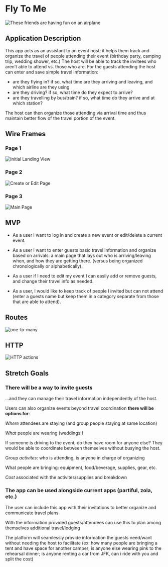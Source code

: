 # Fly To Me

![These friends are having fun on an airplane](./assets/Screenshot%202025-03-31%20at%2012.29.36 PM.png)

## Application Description

This app acts as an assistant to an event host; it helps them track and organize the travel of people attending their event (birthday party, camping trip, wedding shower, etc.) The host will be able to track the invitees who aren’t able to attend vs. those who are. For the guests attending the host can enter and save simple travel information: 
 - are they flying in? if so, what time are they arriving and leaving, and which airline are they using
 - are they driving? if so, what time do they expect to arrive? 
 - are they travelling by bus/train? if so, what time do they arrive and at which station? 
 
 The host can then organize those attending via arrival time and thus maintain better flow of the travel portion of the event.

## Wire Frames

### Page 1
![Initial Landing View](./assets/Screenshot%202025-03-31%20at%2012.15.09 PM.png)

### Page 2
![Create or Edit Page](./assets/Screenshot%202025-03-31%20at%2012.14.51 PM.png)

### Page 3
![Main Page](./assets/Screenshot%202025-03-31%20at%2012.15.25 PM.png
)
## MVP 
* As a user I want to log in and create a new event or edit/delete a current event.

* As a user I want to enter guests basic travel information and organize based on arrivals: a main page that lays out who is arriving/leaving when, and how they are getting there. (versus being organized chronologically or alphabetically).

* As a user if I need to edit my event I can easily add or remove guests, and change their travel info as needed.

* As a user, I would like to keep track of people I invited but can not attend (enter a guests name but keep them in a category separate from those that are able to attend).

## Routes
![one-to-many](./assets/Screenshot%202025-03-31%20at%201.21.31 PM.png)

## HTTP 
![HTTP actions](./assets/Screenshot%202025-03-31%20at%201.21.31 PM.png)

## Stretch Goals 

### __There will be a way to invite guests__ 
...and they can manage their travel information independently of the host.

Users can also organize events beyond travel coordination __there will be options for__:


_Where_ attendees are staying (and group people staying at same location)

_What_ people are wearing (weddings!)

If someone is driving to the event, do they have room for anyone else? They would be able to coordinate between themselves without busying the host.

Group _activites_: who is attending, is anyone in charge of organizing

What people are bringing: equipment, food/beverage, supplies, gear, etc.

_Cost_ associated with the activites/supplies and breakdown

### The app can be used alongside current apps (partiful, zola, etc.)

The user can include this app with their invitations to better organize and communicate travel plans

With the information provided guests/attendees can use this to plan among themselves additional travel/lodging

The platform will seamlessly provide information the guests need/want without needing the host to facilitate (ex: how many people are bringing a tent and have space for another camper; is anyone else wearing pink to the rehearsal dinner; is anyone renting a car from JFK, can i ride with you and split the cost)